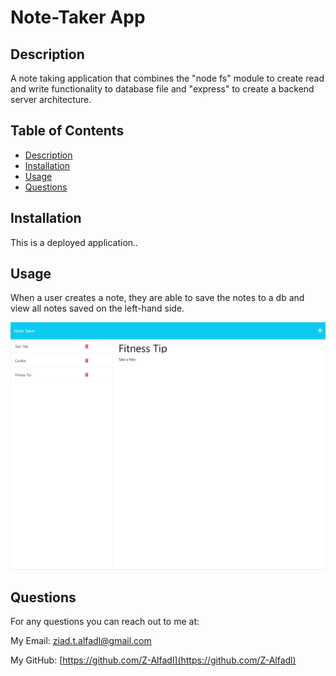 # Note-Taker App
## Description
A note taking application that combines the "node fs" module to create read and write functionality to database file and "express" to create a backend server architecture.
## Table of Contents

- [Description](#description)
- [Installation](#installation)
- [Usage](#usage)
- [Questions](#questions)
## Installation
This is a deployed application..

## Usage
When a user creates a note, they are able to save the notes to a db and view all notes saved on the left-hand side.

![screenshot of application](./Assets/Deploy.png)

## Questions
For any questions you can reach out to me at:

My Email: [ziad.t.alfadl@gmail.com](mailto:ziad.t.alfadl@gmail.com)

My GitHub: [https://github.com/Z-Alfadl](https://github.com/Z-Alfadl)

